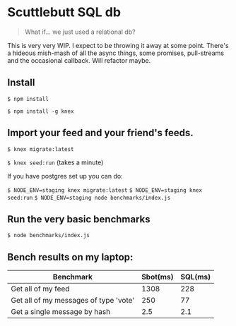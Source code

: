# Scuttlebutt SQL db

> What if... we just used a relational db?

This is very very WIP. I expect to be throwing it away at some point. There's a hideous mish-mash of all the async things, some promises, pull-streams and the occasional callback. Will refactor maybe. 

## Install

`$ npm install`

`$ npm install -g knex`

## Import your feed and your friend's feeds.

`$ knex migrate:latest`

`$ knex seed:run` (takes a minute)

If you have postgres set up you can do:

`$ NODE_ENV=staging knex migrate:latest`
`$ NODE_ENV=staging knex seed:run`
`$ NODE_ENV=staging node benchmarks/index.js`

## Run the very basic benchmarks

`$ node benchmarks/index.js`

## Bench results on my laptop:

Benchmark | Sbot(ms) | SQL(ms)
---|---|---
Get all of my feed | 1308 | 228
Get all of my messages of type 'vote' | 250 | 77 
Get a single message by hash | 2.5 | 2.1 
